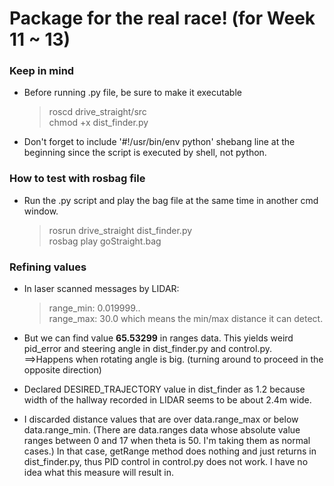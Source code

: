 # Package for the real race! (for Week 11 ~ 13)
### Keep in mind 
- Before running .py file, be sure to make it executable
  > roscd drive_straight/src </br>
  > chmod +x dist_finder.py

- Don't forget to include '#!/usr/bin/env python' shebang line at the beginning since the script is executed by shell, not python.


### How to test with rosbag file
- Run the .py script and play the bag file at the same time in another cmd window.
  > rosrun drive_straight dist_finder.py</br>
  > rosbag play goStraight.bag

### Refining values
- In laser scanned messages by LIDAR:
  > range_min: 0.019999..</br>
  > range_max: 30.0
which means the min/max distance it can detect.

- But we can find value <b>65.53299</b> in ranges data. This yields weird pid_error and steering angle in dist_finder.py and control.py. </br>==>Happens when rotating angle is big. (turning around to proceed in the opposite direction)

- Declared DESIRED_TRAJECTORY value in dist_finder as 1.2 because width of the hallway recorded in LIDAR seems to be about 2.4m wide.


- I discarded distance values that are over data.range_max or below data.range_min. (There are data.ranges data whose absolute value ranges between 0 and 17 when theta is 50. I'm taking them as normal cases.) In that case, getRange method does nothing and just returns in dist_finder.py, thus PID control in control.py does not work. I have no idea what this measure will result in. 
